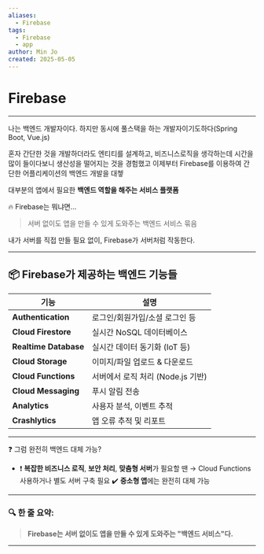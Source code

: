 ```yaml
---
aliases:
  - Firebase
tags:
  - Firebase
  - app
author: Min Jo
created: 2025-05-05
---
```



# Firebase 
---

나는 백엔드 개발자이다. 하지만 동시에 풀스택을 하는 개발자이기도하다(Spring Boot, Vue.js)

혼자 간단한 것을 개발하더라도 엔티티를 설계하고, 비즈니스로직을 생각하는데 시간을 많이 들이다보니 생산성을 떨어지는 것을 경험했고 이제부터 Firebase를 이용하여 간단한 어플리케이션의 백엔드 개발을 대쳏

대부분의 앱에서 필요한 **백엔드 역할을 해주는 서비스 플랫폼**

🔥 Firebase는 뭐냐면...

> 서버 없이도 앱을 만들 수 있게 도와주는 백엔드 서비스 묶음 

내가 서버를 직접 만들 필요 없이, Firebase가 서버처럼 작동한다.

---

## 📦 Firebase가 제공하는 백엔드 기능들

|기능|설명|
|---|---|
|**Authentication**|로그인/회원가입/소셜 로그인 등|
|**Cloud Firestore**|실시간 NoSQL 데이터베이스|
|**Realtime Database**|실시간 데이터 동기화 (IoT 등)|
|**Cloud Storage**|이미지/파일 업로드 & 다운로드|
|**Cloud Functions**|서버에서 로직 처리 (Node.js 기반)|
|**Cloud Messaging**|푸시 알림 전송|
|**Analytics**|사용자 분석, 이벤트 추적|
|**Crashlytics**|앱 오류 추적 및 리포트|

---

❓ 그럼 완전히 백엔드 대체 가능?

- ❗ **복잡한 비즈니스 로직**, **보안 처리**, **맞춤형 서버**가 필요할 땐 → Cloud Functions 사용하거나 별도 서버 구축 필요
✔️ **중소형 앱**에는 완전히 대체 가능

---
### 🔍 한 줄 요약:

> **Firebase는 서버 없이도 앱을 만들 수 있게 도와주는 "백엔드 서비스"다.**

---
